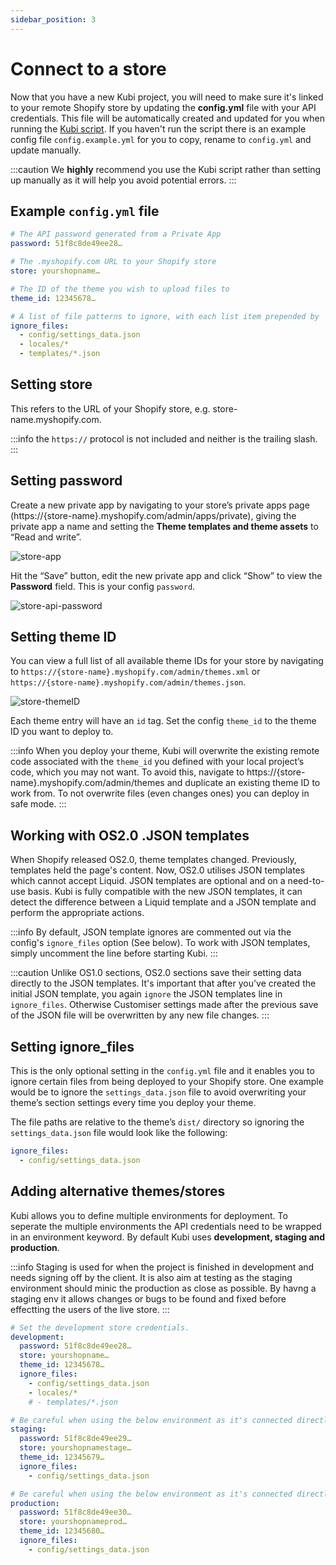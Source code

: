 ```yaml
---
sidebar_position: 3
---
```


# Connect to a store

Now that you have a new Kubi project, you will need to make sure it's linked to your remote Shopify store by updating the **config.yml** file with your API credentials. This file will be automatically created and updated for you when running the [Kubi script](https://github.com/kubixmedia/kubi/wiki/2.Create-a-new-Kubi-project). If you haven't run the script there is an example config file `config.example.yml` for you to copy, rename to `config.yml` and update manually.

:::caution
We **highly** recommend you use the Kubi script rather than setting up manually as it will help you avoid potential errors.
:::

## Example `config.yml` file

```yml
# The API password generated from a Private App
password: 51f8c8de49ee28…

# The .myshopify.com URL to your Shopify store
store: yourshopname…

# The ID of the theme you wish to upload files to
theme_id: 12345678…

# A list of file patterns to ignore, with each list item prepended by '-'
ignore_files:
  - config/settings_data.json
  - locales/*
  - templates/*.json
```

## Setting store

This refers to the URL of your Shopify store, e.g. store-name.myshopify.com.

:::info
the `https://` protocol is not included and neither is the trailing slash.
:::

## Setting password

Create a new private app by navigating to your store’s private apps page (https://{store-name}.myshopify.com/admin/apps/private), giving the private app a name and setting the **Theme templates and theme assets** to “Read and write”.

![store-app](https://res.cloudinary.com/kubix-media-ltd/image/upload/c_scale,dpr_auto,f_auto,fl_progressive,w_auto/Kubi%20Docs/store-app.png)

Hit the “Save” button, edit the new private app and click “Show” to view the **Password** field. This is your config `password`.

![store-api-password](https://res.cloudinary.com/kubix-media-ltd/image/upload/c_scale,dpr_auto,f_auto,fl_progressive,w_auto/Kubi%20Docs/store-api-password.jpg)

## Setting theme ID

You can view a full list of all available theme IDs for your store by navigating to `https://{store-name}.myshopify.com/admin/themes.xml` or `https://{store-name}.myshopify.com/admin/themes.json`.

![store-themeID](https://res.cloudinary.com/kubix-media-ltd/image/upload/c_scale,dpr_auto,f_auto,fl_progressive,w_auto/Kubi%20Docs/store-themeid.jpg)

Each theme entry will have an `id` tag. Set the config `theme_id` to the theme ID you want to deploy to.

:::info
When you deploy your theme, Kubi will overwrite the existing remote code associated with the `theme_id` you defined with your local project’s code, which you may not want. To avoid this, navigate to https://{store-name}.myshopify.com/admin/themes and duplicate an existing theme ID to work from. To not overwrite files (even changes ones) you can deploy in safe mode.
:::

## Working with OS2.0 .JSON templates
When Shopify released OS2.0, theme templates changed. Previously, templates held the page's content. Now, OS2.0 utilises JSON templates which cannot accept Liquid.
JSON templates are optional and on a need-to-use basis.
Kubi is fully compatible with the new JSON templates, it can detect the difference between a Liquid template and a JSON template and perform the appropriate actions.

:::info
By default, JSON template ignores are commented out via the config's `ignore_files` option (See below). To work with JSON templates, simply uncomment the line before starting Kubi.
:::

:::caution
Unlike OS1.0 sections, OS2.0 sections save their setting data directly to the JSON templates. It's important that after you've created the initial JSON template, you again `ignore` the JSON templates line in `ignore_files`. Otherwise Customiser settings made after the previous save of the JSON file will be overwritten by any new file changes.
:::

## Setting ignore_files

This is the only optional setting in the `config.yml` file and it enables you to ignore certain files from being deployed to your Shopify store. One example would be to ignore the `settings_data.json` file to avoid overwriting your theme’s section settings every time you deploy your theme.

The file paths are relative to the theme’s `dist/` directory so ignoring the `settings_data.json` file would look like the following:

```yml
ignore_files:
  - config/settings_data.json
```

## Adding alternative themes/stores

Kubi allows you to define multiple environments for deployment. To seperate the multiple environments the API credentials need to be wrapped in an environment keyword. By default Kubi uses **development, staging and production**.

:::info
Staging is used for when the project is finished in development and needs signing off by the client. It is also aim at testing as the staging environment should minic the production as close as possible. By havng a staging env it allows changes or bugs to be found and fixed before effectting the users of the live store.
:::

```yml
# Set the development store credentials.
development:
  password: 51f8c8de49ee28…
  store: yourshopname…
  theme_id: 12345678…
  ignore_files:
    - config/settings_data.json
    - locales/*
    # - templates/*.json

# Be careful when using the below environment as it's connected directly to the live store but not live theme.
staging:
  password: 51f8c8de49ee29…
  store: yourshopnamestage…
  theme_id: 12345679…
  ignore_files:
    - config/settings_data.json

# Be careful when using the below environment as it's connected directly to the live store and theme.
production:
  password: 51f8c8de49ee30…
  store: yourshopnameprod…
  theme_id: 12345680…
  ignore_files:
    - config/settings_data.json
```